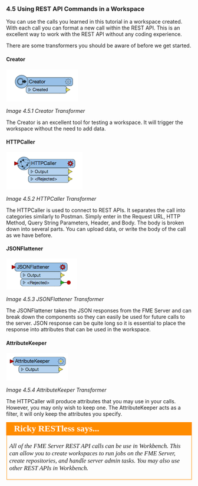 ### 4.5 Using REST API Commands in a Workspace

You can use the calls you learned in this tutorial in a workspace
created. With each call you can format a new call within the REST API.
This is an excellent way to work with the REST API without any coding
experience.

There are some transformers you should be aware of before we get
started.

#### Creator

![](./Images/image4.5.1.Creator.png)

*Image 4.5.1 Creator Transformer*

The Creator is an excellent tool for testing a workspace. It will
trigger the workspace without the need to add data.

#### HTTPCaller

![](./Images/image4.5.2.HTTPCaller.png)

*Image 4.5.2 HTTPCaller Transformer*

The HTTPCaller is used to connect to REST APIs. It separates the call
into categories similarly to Postman. Simply enter in the Request URL,
HTTP Method, Query String Parameters, Header, and Body. The body is
broken down into several parts. You can upload data, or write the body
of the call as we have before.

#### JSONFlattener

![](./Images/image4.5.3.JSONFlattener.png)

*Image 4.5.3 JSONFlattener Transformer*

The JSONFlattener takes the JSON responses from the FME Server and can
break down the components so they can easily be used for future calls to
the server. JSON response can be quite long so it is essential to place the response into attributes that can be used in the workspace.

#### AttributeKeeper

![](./Images/image4.5.4.AttributeKeeper.png)

*Image 4.5.4 AttributeKeeper Transformer*

The HTTPCaller will produce attributes that you may use in your calls.
However, you may only wish to keep one. The AttributeKeeper acts as a
filter, it will only keep the attributes you specify.

<table style="border-spacing: 0px">
<tr>
<td style="vertical-align:middle;background-color:darkorange;border: 2px solid darkorange">
<i class="fa fa-quote-left fa-lg fa-pull-left fa-fw" style="color:white;padding-right: 12px;vertical-align:text-top"></i>
<span style="color:white;font-size:x-large;font-weight: bold;font-family:serif">Ricky RESTless says...</span>
</td>
</tr>

<tr>
<td style="border: 1px solid darkorange">
<span style="font-family:serif; font-style:italic; font-size:larger">

All of the FME Server REST API calls can be use in Workbench. This can allow you to create workspaces to run jobs on the FME Server, create repositories, and handle server admin tasks. You may also use other REST APIs in Workbench.
</span>
</td>
</tr>
</table>
